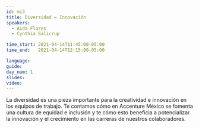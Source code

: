 ```yaml
---
id: mi3
title: Diversidad = Innovación
speakers:
  - Aida Flores
  - Cynthia Salicrup

time_start: 2021-04-14T11:45:00-05:00
time_end:   2021-04-14T12:15:00-05:00

language: 
guide:
day_num: 1
slides: 
video: 
---
```


La diversidad es una pieza importante para la creatividad e innovación en los equipos de trabajo. Te contamos cómo en Accenture México se fomenta una cultura de equidad e inclusión y te cómo esto beneficia a potencializar la innovación y el crecimiento en las carreras de nuestros colaboradores.


